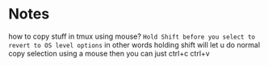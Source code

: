 # Notes

how to copy stuff in tmux using mouse?
`Hold Shift before you select to revert to OS level options`
in other words holding shift will let u do normal copy selection using a mouse
then you can just ctrl+c ctrl+v

